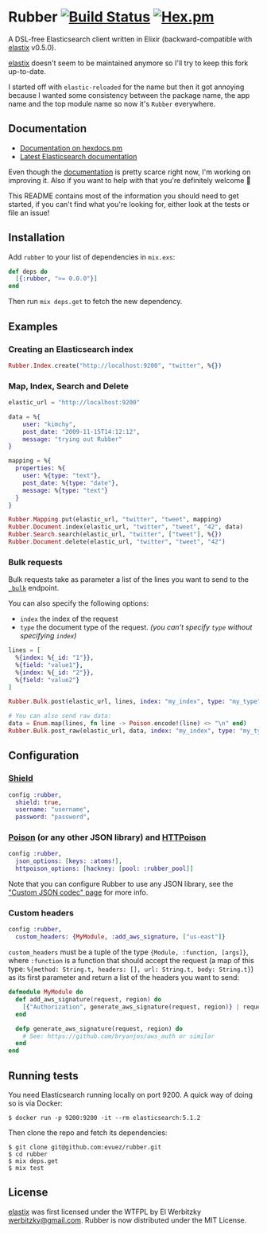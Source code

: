 # Rubber [![Build Status](https://travis-ci.org/evuez/rubber.svg?branch=master)](https://travis-ci.org/evuez/rubber) [![Hex.pm](https://img.shields.io/hexpm/v/rubber.svg)](https://hex.pm/packages/rubber)

A DSL-free Elasticsearch client written in Elixir (backward-compatible with [elastix](https://github.com/werbitzky/elastix) v0.5.0).

[elastix](https://github.com/werbitzky/elastix) doesn't seem to be maintained anymore so I'll try to keep this fork up-to-date.

I started off with `elastic-reloaded` for the name but then it got annoying because I wanted some consistency between the package name, the app name and the top module name so now it's `Rubber` everywhere.

## Documentation

* [Documentation on hexdocs.pm](https://hexdocs.pm/rubber/)
* [Latest Elasticsearch documentation](https://www.elastic.co/guide/en/elasticsearch/reference/current/index.html)

Even though the [documentation](https://hexdocs.pm/rubber/) is pretty scarce right now, I'm working on improving it. Also if you want to help with that you're definitely welcome 🤗

This README contains most of the information you should need to get started, if you can't find what you're looking for, either look at the tests or file an issue!

## Installation

Add `rubber` to your list of dependencies in `mix.exs`:

```elixir
def deps do
  [{:rubber, ">= 0.0.0"}]
end
```

Then run `mix deps.get` to fetch the new dependency.

## Examples

### Creating an Elasticsearch index

```elixir
Rubber.Index.create("http://localhost:9200", "twitter", %{})
```

### Map, Index, Search and Delete

```elixir
elastic_url = "http://localhost:9200"

data = %{
    user: "kimchy",
    post_date: "2009-11-15T14:12:12",
    message: "trying out Rubber"
}

mapping = %{
  properties: %{
    user: %{type: "text"},
    post_date: %{type: "date"},
    message: %{type: "text"}
  }
}

Rubber.Mapping.put(elastic_url, "twitter", "tweet", mapping)
Rubber.Document.index(elastic_url, "twitter", "tweet", "42", data)
Rubber.Search.search(elastic_url, "twitter", ["tweet"], %{})
Rubber.Document.delete(elastic_url, "twitter", "tweet", "42")
```

### Bulk requests

Bulk requests take as parameter a list of the lines you want to send to the [`_bulk`](https://www.elastic.co/guide/en/elasticsearch/reference/current/docs-bulk.html) endpoint.

You can also specify the following options:

* `index` the index of the request
* `type` the document type of the request. *(you can't specify `type` without specifying `index`)*

```elixir
lines = [
  %{index: %{_id: "1"}},
  %{field: "value1"},
  %{index: %{_id: "2"}},
  %{field: "value2"}
]

Rubber.Bulk.post(elastic_url, lines, index: "my_index", type: "my_type")

# You can also send raw data:
data = Enum.map(lines, fn line -> Poison.encode!(line) <> "\n" end)
Rubber.Bulk.post_raw(elastic_url, data, index: "my_index", type: "my_type")
```

## Configuration

### [Shield](https://www.elastic.co/products/shield)

```elixir
config :rubber,
  shield: true,
  username: "username",
  password: "password",
```

### [Poison](https://github.com/devinus/poison) (or any other JSON library) and [HTTPoison](https://github.com/edgurgel/httpoison)

```elixir
config :rubber,
  json_options: [keys: :atoms!],
  httpoison_options: [hackney: [pool: :rubber_pool]]
```

Note that you can configure Rubber to use any JSON library, see the ["Custom JSON codec" page](https://hexdocs.pm/rubber/custom-json-codec.html) for more info.

### Custom headers

```elixir
config :rubber,
  custom_headers: {MyModule, :add_aws_signature, ["us-east"]}
```

`custom_headers` must be a tuple of the type `{Module, :function, [args]}`, where `:function` is a function that should accept the request (a map of this type: `%{method: String.t, headers: [], url: String.t, body: String.t}`) as its first parameter and return a list of the headers you want to send:

```elixir
defmodule MyModule do
  def add_aws_signature(request, region) do
    [{"Authorization", generate_aws_signature(request, region)} | request.headers]
  end

  defp generate_aws_signature(request, region) do
    # See: https://github.com/bryanjos/aws_auth or similar
  end
end
```

## Running tests

You need Elasticsearch running locally on port 9200. A quick way of doing so is via Docker:

```
$ docker run -p 9200:9200 -it --rm elasticsearch:5.1.2
```

Then clone the repo and fetch its dependencies:

```
$ git clone git@github.com:evuez/rubber.git
$ cd rubber
$ mix deps.get
$ mix test
```

## License

[elastix](https://github.com/werbitzky/elastix) was first licensed under the WTFPL by El Werbitzky <werbitzky@gmail.com>.
Rubber is now distributed under the MIT License.
